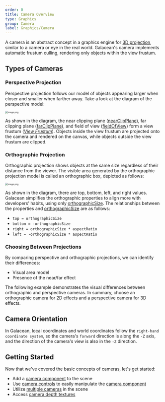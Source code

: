 ```yaml
---
order: 0
title: Camera Overview
type: Graphics
group: Camera
label: Graphics/Camera
---
```


A camera is an abstract concept in a graphics engine for [3D projection](https://en.wikipedia.org/wiki/3D_projection), similar to a camera or eye in the real world. Galacean's camera implements automatic frustum culling, rendering only objects within the view frustum.

## Types of Cameras

### Perspective Projection

Perspective projection follows our model of objects appearing larger when closer and smaller when farther away. Take a look at the diagram of the perspective model:

<img src="https://gw.alipayobjects.com/mdn/rms_d27172/afts/img/A*isMHSpe21ZMAAAAAAAAAAAAAARQnAQ" alt="image.png" style="zoom:50%;" />

As shown in the diagram, the near clipping plane ([nearClipPlane](/apis/core/#Camera-nearClipPlane)), far clipping plane ([farClipPlane](/apis/core/#Camera-farClipPlane)), and field of view ([fieldOfView](/apis/core/#Camera-fieldOfView)) form a view frustum ([_View Frustum_](https://en.wikipedia.org/wiki/Viewing_frustum)). Objects inside the view frustum are projected onto the camera and rendered on the canvas, while objects outside the view frustum are clipped.

### Orthographic Projection

Orthographic projection shows objects at the same size regardless of their distance from the viewer. The visible area generated by the orthographic projection model is called an orthographic box, depicted as follows:

<img src="https://gw.alipayobjects.com/mdn/rms_d27172/afts/img/A*KEuGSqX-vXsAAAAAAAAAAAAAARQnAQ" alt="image.png" style="zoom:50%;" />

As shown in the diagram, there are top, bottom, left, and right values. Galacean simplifies the orthographic properties to align more with developers' habits, using only [orthographicSize](/apis/core/#Camera-orthographicSize). The relationships between the properties and [orthographicSize](/apis/core/#Camera-orthographicSize) are as follows:

- `top = orthographicSize`
- `bottom = -orthographicSize`
- `right = orthographicSize * aspectRatio`
- `left = -orthographicSize * aspectRatio`

### Choosing Between Projections

By comparing perspective and orthographic projections, we can identify their differences:

- Visual area model
- Presence of the near/far effect

The following example demonstrates the visual differences between orthographic and perspective cameras. In summary, choose an orthographic camera for 2D effects and a perspective camera for 3D effects.

<playground src="ortho-switch.ts"></playground>

## Camera Orientation

In Galacean, local coordinates and world coordinates follow the `right-hand coordinate system`, so the camera's `forward` direction is along the `-Z` axis, and the direction of the camera's view is also in the `-Z` direction.

## Getting Started

Now that we've covered the basic concepts of cameras, let's get started:

- Add a [camera component](/en/docs/graphics-camera-component) to the scene
- Use [camera controls](/en/docs/graphics-camera-control) to easily manipulate the [camera component](/en/docs/graphics-camera-component)
- Utilize [multiple cameras](/docs/graphics/camera/multiCamera/) in the scene
- Access [camera depth textures](/docs/graphics/camera/texture/)

